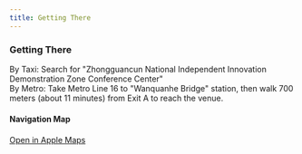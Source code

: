 ```yaml
---
title: Getting There
---
```


### Getting There
By Taxi: Search for "Zhongguancun National Independent Innovation Demonstration Zone Conference Center"
<br/>
By Metro: Take Metro Line 16 to "Wanquanhe Bridge" station, then walk 700 meters (about 11 minutes) from Exit A to reach the venue.

#### Navigation Map
<div style="margin: 20px 0;">
  <a href="https://maps.apple.com/?address=%E4%B8%AD%E5%9B%BD%E5%8C%97%E4%BA%AC%E5%B8%82%E6%B5%B7%E6%B7%80%E5%8C%BA%E6%96%B0%E5%BB%BA%E5%AE%AB%E9%97%A8%E8%B7%AF2%E5%8F%B7&auid=1118368620452725&ll=39.989483,116.293350&lsp=57879&q=%E4%B8%AD%E5%85%B3%E6%9D%91%E5%9B%BD%E5%AE%B6%E8%87%AA%E4%B8%BB%E5%88%9B%E6%96%B0%E7%A4%BA%E8%8C%83%E5%8C%BA-%E4%BC%9A%E8%AE%AE%E4%B8%AD%E5%BF%83&_ext=EiQpLp67o0X9Q0AxmD0PjgUSXUA5/XUt2wgAREBBqUGSuYYTXUA%3D" class="btn btn-primary" target="_blank">
    <i class="fas fa-map-marker-alt"></i> Open in Apple Maps
  </a>
</div>
